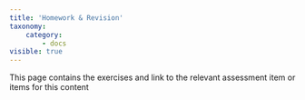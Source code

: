 ```yaml
---
title: 'Homework & Revision'
taxonomy:
    category:
        - docs
visible: true
---
```


This page contains the exercises and link to the relevant assessment item or items for this content